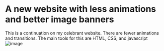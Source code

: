 # A new website with less animations and better image banners

This is a continuation on my celebrant website. There are fewer animations and transitions. The main tools for this are HTML, CSS, and javascript
![image](https://github.com/mlync87/humanist-celebrant-business-site-individual-/assets/112760708/d4c92ecb-4026-4b28-adfa-ef051cc7c49c)
